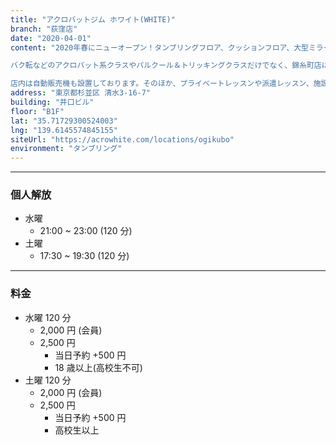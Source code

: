 ```yaml
---
title: "アクロバットジム ホワイト(WHITE)"
branch: "荻窪店"
date: "2020-04-01"
content: "2020年春にニューオープン！タンブリングフロア、クッションフロア、大型ミラーなど多彩な設備を備え、幅広いニーズに応えます。エアマットは厚さ30cm＆20cmの２種類を完備。30cmはトランポリンに近い跳ね方、20cmの方はタンブリングバーンに近い跳ね方となっています。どちらも安全性の高いマットなので、アクロバット初心者でも安心して練習可能です。

バク転などのアクロバット系クラスやパルクール＆トリッキングクラスだけでなく、錦糸町店にはないブレイクダンスのパワームーブ専門クラスもご用意。ダンサーの方にも人気です。

店内は自動販売機も設置しております。そのほか、プライベートレッスンや派遣レッスン、施設レンタルも行っておりますので、お気軽にお問い合わせください。"
address: "東京都杉並区 清水3-16-7"
building: "井口ビル"
floor: "B1F"
lat: "35.71729300524003"
lng: "139.6145574845155"
siteUrl: "https://acrowhite.com/locations/ogikubo"
environment: "タンブリング"
---
```


---

### 個人解放

- 水曜
  - 21:00 ~ 23:00 (120 分)
- 土曜
  - 17:30 ~ 19:30 (120 分)

---

### 料金

- 水曜 120 分
  - 2,000 円 (会員)
  - 2,500 円
    - 当日予約 +500 円
    - 18 歳以上(高校生不可)
- 土曜 120 分
  - 2,000 円 (会員)
  - 2,500 円
    - 当日予約 +500 円
    - 高校生以上
